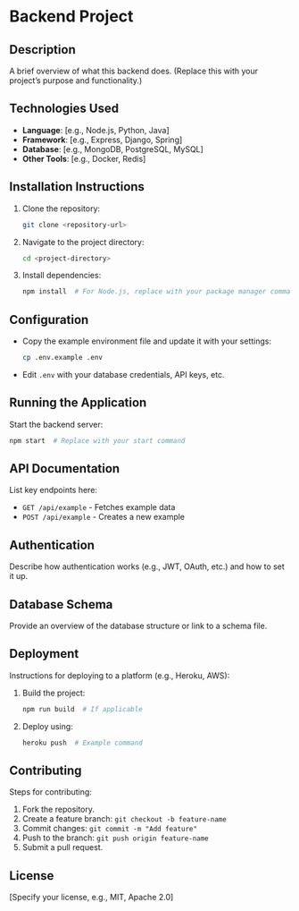 # Backend Project

## Description
A brief overview of what this backend does. (Replace this with your project’s purpose and functionality.)

## Technologies Used
- **Language**: [e.g., Node.js, Python, Java]
- **Framework**: [e.g., Express, Django, Spring]
- **Database**: [e.g., MongoDB, PostgreSQL, MySQL]
- **Other Tools**: [e.g., Docker, Redis]

## Installation Instructions
1. Clone the repository:
   ```bash
   git clone <repository-url>
   ```
2. Navigate to the project directory:
   ```bash
   cd <project-directory>
   ```
3. Install dependencies:
   ```bash
   npm install  # For Node.js, replace with your package manager command
   ```

## Configuration
- Copy the example environment file and update it with your settings:
  ```bash
  cp .env.example .env
  ```
- Edit `.env` with your database credentials, API keys, etc.

## Running the Application
Start the backend server:
```bash
npm start  # Replace with your start command
```

## API Documentation
List key endpoints here:
- `GET /api/example` - Fetches example data
- `POST /api/example` - Creates a new example

## Authentication
Describe how authentication works (e.g., JWT, OAuth, etc.) and how to set it up.

## Database Schema
Provide an overview of the database structure or link to a schema file.

## Deployment
Instructions for deploying to a platform (e.g., Heroku, AWS):
1. Build the project:
   ```bash
   npm run build  # If applicable
   ```
2. Deploy using:
   ```bash
   heroku push  # Example command
   ```

## Contributing
Steps for contributing:
1. Fork the repository.
2. Create a feature branch: `git checkout -b feature-name`
3. Commit changes: `git commit -m "Add feature"`
4. Push to the branch: `git push origin feature-name`
5. Submit a pull request.

## License
[Specify your license, e.g., MIT, Apache 2.0]